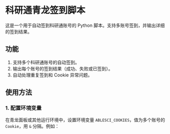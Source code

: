 # 科研通青龙签到脚本

这是一个用于自动签到科研通账号的 Python 脚本。支持多账号签到，并输出详细的签到结果。

## 功能

1. 支持多个科研通账号的自动签到。
2. 输出每个账号的签到结果（成功、失败或已签到）。
3. 自动处理重复签到和 Cookie 异常问题。

## 使用方法

### 1. 配置环境变量

在青龙面板或其他运行环境中，设置环境变量 `ABLESCI_COOKIES`，值为多个账号的 `Cookie`，用 `&` 分隔。例如：